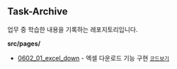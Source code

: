##  Task-Archive 

업무 중 학습한 내용을 기록하는 레포지토리입니다.

**src/pages/**
- [0602_01_excel_down](https://task-archive.netlify.app/0602_01_excel_down) -  엑셀 다운로드 기능 구현
[`코드보기`](https://github.com/yiseo0/Task-Archive/blob/main/src/pages/0602_01_excel_down/index.js)
